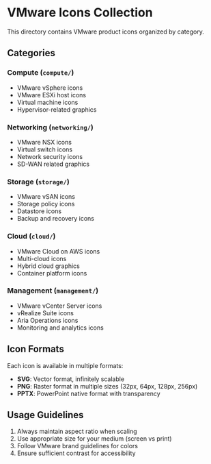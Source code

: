 # VMware Icons Collection

This directory contains VMware product icons organized by category.

## Categories

### Compute (`compute/`)
- VMware vSphere icons
- VMware ESXi host icons
- Virtual machine icons
- Hypervisor-related graphics

### Networking (`networking/`)
- VMware NSX icons
- Virtual switch icons
- Network security icons
- SD-WAN related graphics

### Storage (`storage/`)
- VMware vSAN icons
- Storage policy icons
- Datastore icons
- Backup and recovery icons

### Cloud (`cloud/`)
- VMware Cloud on AWS icons
- Multi-cloud icons
- Hybrid cloud graphics
- Container platform icons

### Management (`management/`)
- VMware vCenter Server icons
- vRealize Suite icons
- Aria Operations icons
- Monitoring and analytics icons

## Icon Formats

Each icon is available in multiple formats:
- **SVG**: Vector format, infinitely scalable
- **PNG**: Raster format in multiple sizes (32px, 64px, 128px, 256px)
- **PPTX**: PowerPoint native format with transparency

## Usage Guidelines

1. Always maintain aspect ratio when scaling
2. Use appropriate size for your medium (screen vs print)
3. Follow VMware brand guidelines for colors
4. Ensure sufficient contrast for accessibility